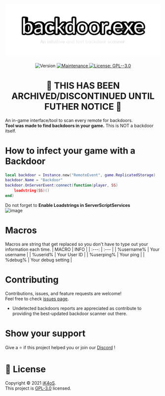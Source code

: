 <h2 align="center"> 
  <a href="https://github.com/iK4oS/backdoor.exe">
    <img src="logo_outlined.png" width="700" alt="logo">
  </a>
</h2>

<p align="center"> 
  <img alt="Version" src="https://img.shields.io/badge/version-8.0.0-blue.svg?cacheSeconds=2592000" />
  <a href="https://github.com/iK4oS/backdoor.exe/graphs/commit-activity" target="_blank">
    <img alt="Maintenance" src="https://img.shields.io/badge/Maintained-yes-green.svg" />
  </a>
  <a href="https://github.com/iK4oS/backdoor.exe/blob/master/LICENSE" target="_blank">
    <img alt="License: GPL--3.0" src="https://img.shields.io/github/license/iK4oS/backdoor.exe" />
  </a>
  <div align="center">
  <h1>🚨 THIS HAS BEEN ARCHIVED/DISCONTINUED UNTIL FUTHER NOTICE 🚨</h1>
</div>
</p>

An in-game interface/tool to scan every remote for backdoors. </br>
**Tool was made to find backdoors in your game.** This is NOT a backdoor itself.




<!--- ### ✨ [Demo](https://demo.url/) Comming soon 😉 --->

# How to infect your game with a Backdoor
```lua
local backdoor = Instance.new("RemoteEvent", game.ReplicatedStorage)
backdoor.Name = "Backdoor"
backdoor.OnServerEvent:connect(function(player, SS)
    loadstring(SS)()
end)
```
Do not forget to **Enable Loadstrings in ServerScriptServices** <br>
![image](https://user-images.githubusercontent.com/47014074/233855562-e9afa553-4279-4501-a26d-43623852d3dc.png)


# Macros
Macros are string that get replaced so you don't have to type out your information each time.
| MACRO | INFO |
| :---: | :--- |
| %username% | Your username |
| %userid% | Your User ID |
| %userping% | Your ping |
| %debug% | Your debug setting |


# Contributing
Contributions, issues, and feature requests are welcome!<br />Feel free to check [issues page](https://github.com/iK4oS/backdoor.exe/issues).
* Undetected backdoors reports are appreciated as contribute to providing the best-updated backdoor scanner out there.

# Show your support
Give a ⭐️ if this project helped you or join our [Discord](https://discord.gg/k4scripts-731881028573986874) !

# 📝 License

Copyright © 2021 [iK4oS](https://github.com/iK4oS).<br />
This project is [GPL-3.0](https://github.com/iK4oS/backdoor.exe/blob/master/LICENSE) licensed.
